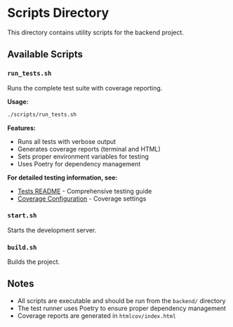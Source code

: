 # Scripts Directory

This directory contains utility scripts for the backend project.

## Available Scripts

### `run_tests.sh`
Runs the complete test suite with coverage reporting.

**Usage:**
```bash
./scripts/run_tests.sh
```

**Features:**
- Runs all tests with verbose output
- Generates coverage reports (terminal and HTML)
- Sets proper environment variables for testing
- Uses Poetry for dependency management

**For detailed testing information, see:**
- [Tests README](../tests/README.md) - Comprehensive testing guide
- [Coverage Configuration](../.coveragerc) - Coverage settings

### `start.sh`
Starts the development server.

### `build.sh`
Builds the project.

## Notes

- All scripts are executable and should be run from the `backend/` directory
- The test runner uses Poetry to ensure proper dependency management
- Coverage reports are generated in `htmlcov/index.html`
